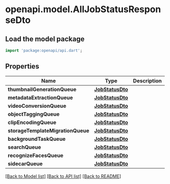 # openapi.model.AllJobStatusResponseDto

## Load the model package
```dart
import 'package:openapi/api.dart';
```

## Properties
Name | Type | Description | Notes
------------ | ------------- | ------------- | -------------
**thumbnailGenerationQueue** | [**JobStatusDto**](JobStatusDto.md) |  | 
**metadataExtractionQueue** | [**JobStatusDto**](JobStatusDto.md) |  | 
**videoConversionQueue** | [**JobStatusDto**](JobStatusDto.md) |  | 
**objectTaggingQueue** | [**JobStatusDto**](JobStatusDto.md) |  | 
**clipEncodingQueue** | [**JobStatusDto**](JobStatusDto.md) |  | 
**storageTemplateMigrationQueue** | [**JobStatusDto**](JobStatusDto.md) |  | 
**backgroundTaskQueue** | [**JobStatusDto**](JobStatusDto.md) |  | 
**searchQueue** | [**JobStatusDto**](JobStatusDto.md) |  | 
**recognizeFacesQueue** | [**JobStatusDto**](JobStatusDto.md) |  | 
**sidecarQueue** | [**JobStatusDto**](JobStatusDto.md) |  | 

[[Back to Model list]](../README.md#documentation-for-models) [[Back to API list]](../README.md#documentation-for-api-endpoints) [[Back to README]](../README.md)


